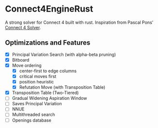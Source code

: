 # Connect4EngineRust
A strong solver for Connect 4 built with rust. Inspiration from Pascal Pons' [Connect 4 Solver](https://github.com/PascalPons/connect4).

## Optimizations and Features
- [x] Principal Variation Search (with alpha-beta pruning)
- [x] Bitboard
- [x] Move ordering
    - [x]  center-first to edge columns
    - [x]  critical moves first
    - [x]  position heuristic
    - [x] Refutation Move (with Transposition Table)
- [x] Transposition Table (Two-Tiered)
- [ ] Gradual Widening Aspiration Window
- [ ] Saves Principal Variation
- [ ] NNUE
- [ ] Multithreaded search
- [ ] Openings database
